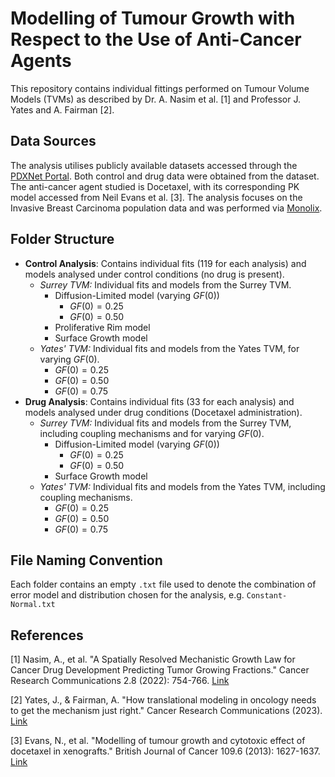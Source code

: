 # Modelling of Tumour Growth with Respect to the Use of Anti-Cancer Agents
This repository contains individual fittings performed on Tumour Volume Models (TVMs) as described by Dr. A. Nasim et al. [1] and Professor J. Yates and A. Fairman [2].

## Data Sources
The analysis utilises publicly available datasets accessed through the [PDXNet Portal](https://portal.pdxnetwork.org/). Both control and drug data were obtained from the dataset. The anti-cancer agent studied is Docetaxel, with its corresponding PK model accessed from Neil Evans et al. [3]. The analysis focuses on the Invasive Breast Carcinoma population data and was performed via [Monolix](https://lixoft.com/products/monolix/).

## Folder Structure
- **Control Analysis**: Contains individual fits (119 for each analysis) and models analysed under control conditions (no drug is present).
  - *Surrey TVM:* Individual fits and models from the Surrey TVM.
    - Diffusion-Limited model (varying $GF(0)$)
      - $GF(0) = 0.25$
      - $GF(0) = 0.50$
    - Proliferative Rim model
    - Surface Growth model
  - *Yates' TVM:* Individual fits and models from the Yates TVM, for varying $GF(0)$.
    - $GF(0) = 0.25$
    - $GF(0) = 0.50$
    - $GF(0) = 0.75$
- **Drug Analysis**: Contains individual fits (33 for each analysis) and models analysed under drug conditions (Docetaxel administration).
  - *Surrey TVM:* Individual fits and models from the Surrey TVM, including coupling mechanisms and for varying $GF(0)$.
    - Diffusion-Limited model (varying $GF(0)$)
      - $GF(0) = 0.25$
      - $GF(0) = 0.50$
    - Surface Growth model
  - *Yates' TVM:* Individual fits and models from the Yates TVM, including coupling mechanisms.
    - $GF(0) = 0.25$
    - $GF(0) = 0.50$
    - $GF(0) = 0.75$


## File Naming Convention
Each folder contains an empty `.txt` file used to denote the combination of error model and distribution chosen for the analysis, e.g. `Constant-Normal.txt`

## References
[1] Nasim, A., et al. "A Spatially Resolved Mechanistic Growth Law for Cancer Drug Development Predicting Tumor Growing Fractions." Cancer Research Communications 2.8 (2022): 754-766. [Link](https://aacrjournals.org/cancerrescommun/article/2/8/754/707358/A-Spatially-Resolved-Mechanistic-Growth-Law-for)

[2] Yates, J., & Fairman, A. "How translational modeling in oncology needs to get the mechanism just right." Cancer Research Communications (2023). [Link](https://www.ncbi.nlm.nih.gov/pmc/articles/PMC8932697/)

[3] Evans, N., et al. "Modelling of tumour growth and cytotoxic effect of docetaxel in xenografts." British Journal of Cancer 109.6 (2013): 1627-1637. [Link](https://pubmed.ncbi.nlm.nih.gov/23948442/)